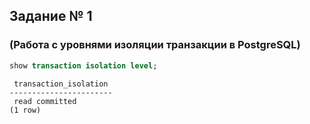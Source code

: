 ## Задание № 1
### (Работа с уровнями изоляции транзакции в PostgreSQL)

```sql
show transaction isolation level;
```
```console
 transaction_isolation 
-----------------------
 read committed
(1 row)
```
